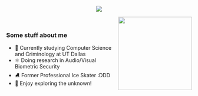 <p align="center">
  <img src="https://readme-typing-svg.demolab.com?font=Red+Hat+Text&weight=100&size=42&duration=6000&pause=1500&color=A50B5E&width=1050&height=100&lines=Hi!+I'm+Sisi"></a>

<!--
**sisi/sisi** is a ✨ _special_ ✨ repository because its `README.md` (this file) appears on your GitHub profile.

Here are some ideas to get you started:

- 🔭 I’m currently working on ...
- 🌱 I’m currently learning ...
- 👯 I’m looking to collaborate on ...
- 🤔 I’m looking for help with ...
- 💬 Ask me about ...
- 📫 How to reach me: ...
- 😄 Pronouns: ...
- ⚡ Fun fact: ...
-->

<picture> <img align="right" src="https://user-images.githubusercontent.com/87790430/221443473-b5b3a711-6b80-4bfd-b5ed-933d85610617.png" width = 200px></picture>
<br>

### Some stuff about me
- 🔭 Currently studying Computer Science and Criminology at UT Dallas
- ⚛️ Doing research in Audio/Visual Biometric Security 
- ⛸️ Former Professional Ice Skater :DDD
- 🔮 Enjoy exploring the unknown!


<br>
<br>
<br>
